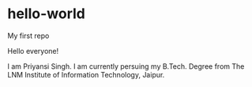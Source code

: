 # hello-world
My first repo


Hello everyone!

I am Priyansi Singh. I am currently persuing my B.Tech. Degree from The LNM Institute of Information Technology, Jaipur.
